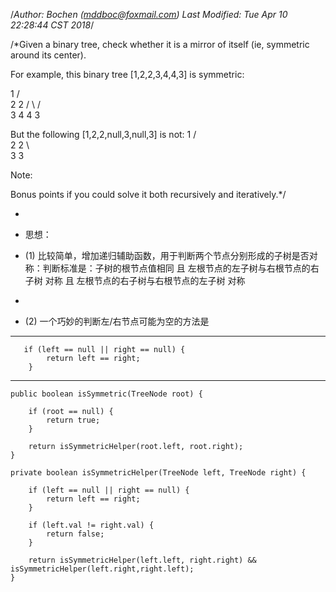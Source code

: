 /*Author: Bochen (mddboc@foxmail.com)
Last Modified: Tue Apr 10 22:28:44 CST 2018*/

/*Given a binary tree, check whether it is a mirror of itself (ie, symmetric around its center).

 For example, this binary tree [1,2,2,3,4,4,3] is symmetric:

   1
  / \
 2   2
 / \ / \
 3  4 4  3
 
  But the following [1,2,2,null,3,null,3] is not:
   1
  / \
 2   2
  \   \
  3    3
 
  Note:

   Bonus points if you could solve it both recursively and iteratively.*/

 
* 
* 思想：

* (1) 比较简单，增加递归辅助函数，用于判断两个节点分别形成的子树是否对称：判断标准是：子树的根节点值相同 且 左根节点的左子树与右根节点的右子树 对称 且 左根节点的右子树与右根节点的左子树 对称
*
* (2) 一个巧妙的判断左/右节点可能为空的方法是

---- 
       if (left == null || right == null) {
            return left == right;
        }

------

    public boolean isSymmetric(TreeNode root) {

        if (root == null) {
            return true;
        }

        return isSymmetricHelper(root.left, root.right);
    }

    private boolean isSymmetricHelper(TreeNode left, TreeNode right) {

        if (left == null || right == null) {
            return left == right;
        }

        if (left.val != right.val) {
            return false;
        }

        return isSymmetricHelper(left.left, right.right) && isSymmetricHelper(left.right,right.left);
    }
